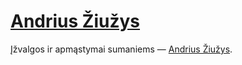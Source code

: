 # [Andrius Žiužys](https://ziuzys.github.io "Andrius Žiužys")

Įžvalgos ir apmąstymai sumaniems — [Andrius Žiužys](https://ziuzys.github.io "Andrius Žiužys").
